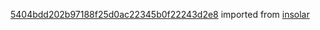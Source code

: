 [5404bdd202b97188f25d0ac22345b0f22243d2e8](https://github.com/insolar/insolar/commit/5404bdd202b97188f25d0ac22345b0f22243d2e8) imported from [insolar](https://github.com/insolar/insolar)

